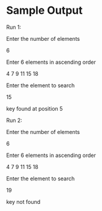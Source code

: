 # Sample Output

Run 1:

Enter the number of elements

6

Enter 6 elements in ascending order

4 7 9 11 15 18

Enter the element to search

15

key found at position 5





Run 2:

Enter the number of elements

6

Enter 6 elements in ascending order

4 7 9 11 15 18

Enter the element to search

19

key not found
